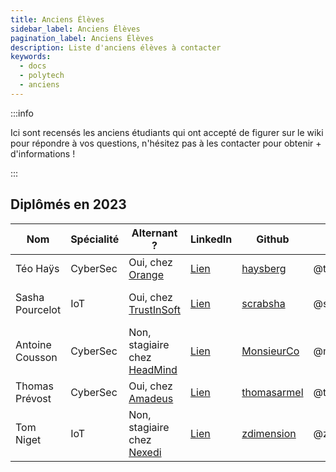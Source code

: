 ```yaml
---
title: Anciens Élèves
sidebar_label: Anciens Élèves
pagination_label: Anciens Élèves
description: Liste d'anciens élèves à contacter
keywords:
  - docs
  - polytech
  - anciens
---
```


:::info

Ici sont recensés les anciens étudiants qui ont accepté de figurer sur le wiki pour répondre à vos questions, n'hésitez pas à les contacter pour obtenir + d'informations !

:::

## Diplômés en 2023

| Nom | Spécialité | Alternant ? | LinkedIn | Github | Discord | Autre |
|-----|------------|-------------|----------|--------|---------|-------|
| Téo Haÿs | CyberSec | Oui, chez [Orange](https://newsroom.orange.com/?lang=en) | [Lien](https://www.linkedin.com/in/teo-hays/) |  [haysberg](https://github.com/haysberg) | @teoledozo | [Site perso](https://haysberg.io) |
| Sasha Pourcelot | IoT | Oui, chez [TrustInSoft](https://trust-in-soft.com/) | [Lien](https://www.linkedin.com/in/scrabsha) | [scrabsha](https://github.com/scrabsha) | @scrabsha | [Blog](https://scrabsha.github.io/) / [Mastodon](https://hachyderm.io/@scrabsha) / [Twitter](https://twitter.com/scrabsha) |
| Antoine Cousson | CyberSec | Non, stagiaire chez [HeadMind](https://www.headmind.com/fr/) | [Lien](https://www.linkedin.com/in/antoine-cousson/) | [MonsieurCo](https://github.com/MonsieurCo) | @monsieurco |
| Thomas Prévost | CyberSec | Oui, chez [Amadeus](https://amadeus.com/en) | [Lien](https://www.linkedin.com/in/thomas-prevost1/) | [thomasarmel](https://github.com/thomasarmel/) | @thomasarmel |
| Tom Niget | IoT | Non, stagiaire chez [Nexedi](https://www.nexedi.com/fr/) | [Lien](https://www.linkedin.com/in/tom-niget/) | [zdimension](https://github.com/zdimension) | @zdimension | [Blog](https://zdimension.fr) / [Twitter](https://twitter.com/zdimension_) |
